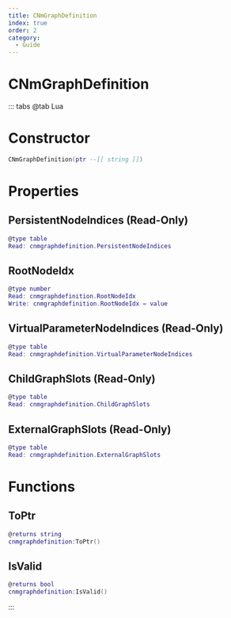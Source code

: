 ```yaml
---
title: CNmGraphDefinition
index: true
order: 2
category:
  - Guide
---
```


# CNmGraphDefinition

::: tabs
@tab Lua
# Constructor
```lua
CNmGraphDefinition(ptr --[[ string ]])
```
# Properties
## PersistentNodeIndices (Read-Only)
```lua
@type table
Read: cnmgraphdefinition.PersistentNodeIndices
```
## RootNodeIdx 
```lua
@type number
Read: cnmgraphdefinition.RootNodeIdx
Write: cnmgraphdefinition.RootNodeIdx = value
```
## VirtualParameterNodeIndices (Read-Only)
```lua
@type table
Read: cnmgraphdefinition.VirtualParameterNodeIndices
```
## ChildGraphSlots (Read-Only)
```lua
@type table
Read: cnmgraphdefinition.ChildGraphSlots
```
## ExternalGraphSlots (Read-Only)
```lua
@type table
Read: cnmgraphdefinition.ExternalGraphSlots
```
# Functions
## ToPtr
```lua
@returns string
cnmgraphdefinition:ToPtr()
```
## IsValid
```lua
@returns bool
cnmgraphdefinition:IsValid()
```

:::